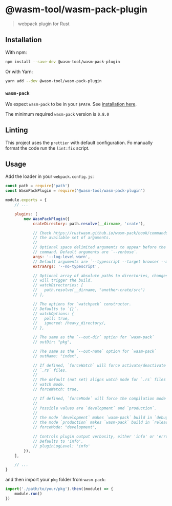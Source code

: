 # @wasm-tool/wasm-pack-plugin

> webpack plugin for Rust

## Installation

With npm:

```sh
npm install --save-dev @wasm-tool/wasm-pack-plugin
```

Or with Yarn:

```sh
yarn add --dev @wasm-tool/wasm-pack-plugin
```

### `wasm-pack`

We expect `wasm-pack` to be in your `$PATH`. See [installation here](https://rustwasm.github.io/wasm-pack/installer).

The minimum required `wasm-pack` version is `0.8.0`

## Linting

This project uses the `prettier` with default configuration. Fo manually format the code run the `lint:fix` script.

## Usage

Add the loader in your `webpack.config.js`:

```js
const path = require('path')
const WasmPackPlugin = require('@wasm-tool/wasm-pack-plugin')

module.exports = {
    // ...

    plugins: [
        new WasmPackPlugin({
            crateDirectory: path.resolve(__dirname, 'crate'),

            // Check https://rustwasm.github.io/wasm-pack/book/commands/build.html for
            // the available set of arguments.
            //
            // Optional space delimited arguments to appear before the wasm-pack
            // command. Default arguments are `--verbose`.
            args: '--log-level warn',
            // Default arguments are `--typescript --target browser --mode normal`.
            extraArgs: '--no-typescript',

            // Optional array of absolute paths to directories, changes to which
            // will trigger the build.
            // watchDirectories: [
            //   path.resolve(__dirname, "another-crate/src")
            // ],

            // The options for `watchpack` constructor.
            // Defaults to `{}`.
            // watchOptions: {
            //   poll: true,
            //   ignored: /heavy_directory/,
            // },

            // The same as the `--out-dir` option for `wasm-pack`
            // outDir: "pkg",

            // The same as the `--out-name` option for `wasm-pack`
            // outName: "index",

            // If defined, `forceWatch` will force activate/deactivate watch mode for
            // `.rs` files.
            //
            // The default (not set) aligns watch mode for `.rs` files to Webpack's
            // watch mode.
            // forceWatch: true,

            // If defined, `forceMode` will force the compilation mode for `wasm-pack`
            //
            // Possible values are `development` and `production`.
            //
            // the mode `development` makes `wasm-pack` build in `debug` mode.
            // the mode `production` makes `wasm-pack` build in `release` mode.
            // forceMode: "development",

            // Controls plugin output verbosity, either 'info' or 'error'.
            // Defaults to 'info'.
            // pluginLogLevel: 'info'
        }),
    ],

    // ...
}
```

and then import your `pkg` folder from `wasm-pack`:

```js
import('./path/to/your/pkg').then((module) => {
    module.run()
})
```
